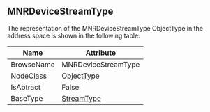 <!-- objecttype -->
## MNRDeviceStreamType
  
The representation of the MNRDeviceStreamType ObjectType in the address space is shown in the following table:  

|Name|Attribute|
|---|---|
|BrowseName|MNRDeviceStreamType|
|NodeClass|ObjectType|
|IsAbtract|False|
|BaseType|[StreamType](../../ObjectTypes/StreamType/readme.md)|


